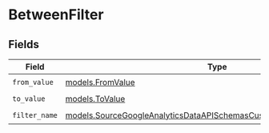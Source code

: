 # BetweenFilter


## Fields

| Field                                                                                                                                                  | Type                                                                                                                                                   | Required                                                                                                                                               | Description                                                                                                                                            |
| ------------------------------------------------------------------------------------------------------------------------------------------------------ | ------------------------------------------------------------------------------------------------------------------------------------------------------ | ------------------------------------------------------------------------------------------------------------------------------------------------------ | ------------------------------------------------------------------------------------------------------------------------------------------------------ |
| `from_value`                                                                                                                                           | [models.FromValue](../models/fromvalue.md)                                                                                                             | :heavy_check_mark:                                                                                                                                     | N/A                                                                                                                                                    |
| `to_value`                                                                                                                                             | [models.ToValue](../models/tovalue.md)                                                                                                                 | :heavy_check_mark:                                                                                                                                     | N/A                                                                                                                                                    |
| `filter_name`                                                                                                                                          | [models.SourceGoogleAnalyticsDataAPISchemasCustomReportsArrayFilterName](../models/sourcegoogleanalyticsdataapischemascustomreportsarrayfiltername.md) | :heavy_check_mark:                                                                                                                                     | N/A                                                                                                                                                    |